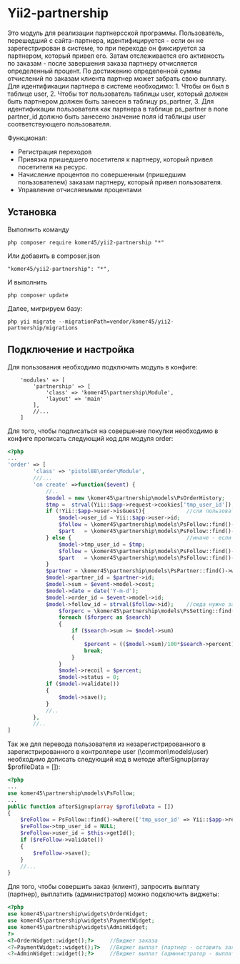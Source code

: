 Yii2-partnership
==========
Это модуль для реализации партнерсской программы. Пользователь, перешедший с сайта-партнера, идентифицируется - если он не зарегестрирован в системе, то при переходе он фиксируется за партнером, который привел его. Затам отслеживается его активность по заказам - после завершения заказа партнеру отчисляется определенный процент. По достижению определенной суммы отчислений по заказам клиента партнер может забрать свою выплату.
Для идентификации партнера в системе необходимо: 1. Чтобы он был в таблице user, 2. Чтобы тот пользователь таблицы user, который  должен быть партнером должен быть занесен в таблицу ps_partner, 3. Для идентификации пользователя как партнера в таблице ps_partner в поле partner_id должно быть занесено значение поля id таблицы user соответствующего пользователя. 

Функционал:

* Регистрация переходов
* Привязка пришедшего посетителя к партнеру, который привел посетителя на ресурс.
* Начисление процентов по совершенным (пришедшим пользователем) заказам партнеру, который привел пользователя.
* Управление отчисляемыми процентами

Установка
---------------------------------
Выполнить команду

```
php composer require komer45/yii2-partnership "*"
```

Или добавить в composer.json

```
"komer45/yii2-partnership": "*",
```

И выполнить

```
php composer update
```

Далее, мигрируем базу:

```
php yii migrate --migrationPath=vendor/komer45/yii2-partnership/migrations
```

Подключение и настройка
---------------------------------
Для пользования необходимо подключить модуль в конфиге:

```'php'
	'modules' => [
		'partnership' => [
			'class' => 'komer45\partnership\Module',
			'layout' => 'main'
		],
		//...
	]
```
Для того, чтобы подписаться на совершение покупки необходимо в конфиге прописать следующий код для модуля order:

```php
<?php
...
'order' => [
		'class' => 'pistol88\order\Module',
		///...
		'on create' =>function($event) {
			//..
			$model = new \komer45\partnership\models\PsOrderHistory;
			$tmp =	strval(Yii::$app->request->cookies['tmp_user_id']);
			if (!Yii::$app->user->isGuest){				//сли пользователь зарегистрирован
				$model->user_id = Yii::$app->user->id;
				$follow = \komer45\partnership\models\PsFollow::find()->where(['user_id' => $model->user_id])->one();
				$part   = \komer45\partnership\models\PsFollow::find()->where(['user_id' => Yii::$app->user->id])->one();
			} else {									//иначе - если все-таки гость
				$model->tmp_user_id = $tmp;
				$follow = \komer45\partnership\models\PsFollow::find()->where(['tmp_user_id' => $model->tmp_user_id])->one();
				$part   = \komer45\partnership\models\PsFollow::find()->where(['tmp_user_id' => $tmp])->one();
			}		
			$partner = \komer45\partnership\models\PsPartner::find()->where(['code' => $part->partner_id])->one(); //находим партнера по коду
			$model->partner_id = $partner->id;
			$model->sum = $event->model->cost;
			$model->date = date('Y-m-d');
			$model->order_id = $event->model->id;
			$model->follow_id = strval($follow->id);	//сюда нужно записать id таблицы ps_follow
				$forperc = \komer45\partnership\models\PsSetting::find()->all();
				foreach ($forperc as $search)
				{
					if ($search->sum >= $model->sum)
					{
						$percent = (($model->sum)/100*$search->percent);
						break;
					}
				}
				$model->recoil = $percent;
				$model->status = 0;
			if ($model->validate())
			{
				$model->save();
			}
			//..
		},
		//..
]
```
Так жe для перевода пользователя из незарегистрированного в зарегистрированного в контроллере user (\common\models\user) необходимо дописать следующий код в методе afterSignup(array $profileData = []):

```php
<?php
...
use komer45\partnership\models\PsFollow;
...
public function afterSignup(array $profileData = [])
{
	$reFollow = PsFollow::find()->where(['tmp_user_id' => Yii::$app->request->cookies['tmp_user_id']])->one();
	$reFollow->tmp_user_id = NULL;
	$reFollow->user_id = $this->getId();
	if ($reFollow->validate())
	{
		$reFollow->save();
	}
	//...
}
```

Для того, чтобы совершить заказ (клиент), запросить выплату (партнер), выплатить (администратор) можно подключить виджеты:

```php
<?php
use komer45\partnership\widgets\OrderWidget;
use komer45\partnership\widgets\PaymentWidget;
use komer45\partnership\widgets\AdminWidget;
?>
<?=OrderWidget::widget();?>		//Виджет заказа
<?=PaymentWidget::widget();?>	//Виджет выплат (партнер - оставить заявку на выплату)
<?=AdminWidget::widget();?>		//Виджет выплат (администратор - выплаты по заявкам)
```